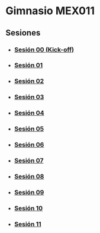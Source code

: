 # Gimnasio MEX011

## Sesiones

- ### [Sesión 00 (Kick-off)](./session-00.md)

- ### [Sesión 01](./session-01.md)

- ### [Sesión 02](./session-02.md)

- ### [Sesión 03](./session-03.md)

- ### [Sesión 04](./session-04.md)

- ### [Sesión 05](./session-05.md)

- ### [Sesión 06](./session-06.md)

- ### [Sesión 07](./session-07.md)

- ### [Sesión 08](./session-08.md)

- ### [Sesión 09](./session-09.md)

- ### [Sesión 10](./session-10.md)

- ### [Sesión 11](./session-11.md)
